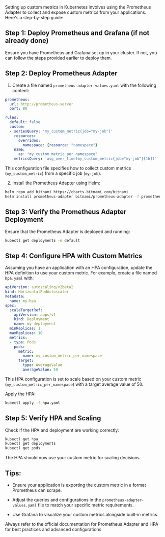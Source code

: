 Setting up custom metrics in Kubernetes involves using the Prometheus Adapter to collect and expose custom metrics from your applications. Here's a step-by-step guide:

## Step 1: Deploy Prometheus and Grafana (if not already done)

Ensure you have Prometheus and Grafana set up in your cluster. If not, you can follow the steps provided earlier to deploy them.

## Step 2: Deploy Prometheus Adapter

1. Create a file named `prometheus-adapter-values.yaml` with the following content:

```yaml
prometheus:
  url: http://prometheus-server
  port: 80

rules:
  default: false
  custom:
  - seriesQuery: 'my_custom_metric{job="my-job"}'
    resources:
      overrides:
        namespace: {resource: "namespace"}
    name:
      as: "my_custom_metric_per_namespace"
    metricsQuery: 'avg_over_time(my_custom_metric{job="my-job"}[1h])'
```

This configuration file specifies how to collect custom metrics (`my_custom_metric`) from a specific job (`my-job`).

2. Install the Prometheus Adapter using Helm:

```bash
helm repo add bitnami https://charts.bitnami.com/bitnami
helm install prometheus-adapter bitnami/prometheus-adapter -f prometheus-adapter-values.yaml
```

## Step 3: Verify the Prometheus Adapter Deployment

Ensure that the Prometheus Adapter is deployed and running:

```bash
kubectl get deployments -n default
```

## Step 4: Configure HPA with Custom Metrics

Assuming you have an application with an HPA configuration, update the HPA definition to use your custom metric. For example, create a file named `hpa.yaml` with:

```yaml
apiVersion: autoscaling/v2beta2
kind: HorizontalPodAutoscaler
metadata:
  name: my-hpa
spec:
  scaleTargetRef:
    apiVersion: apps/v1
    kind: Deployment
    name: my-deployment
  minReplicas: 1
  maxReplicas: 10
  metrics:
  - type: Pods
    pods:
      metric:
        name: my_custom_metric_per_namespace
      target:
        type: AverageValue
        averageValue: 50
```

This HPA configuration is set to scale based on your custom metric (`my_custom_metric_per_namespace`) with a target average value of 50.

Apply the HPA:

```bash
kubectl apply -f hpa.yaml
```

## Step 5: Verify HPA and Scaling

Check if the HPA and deployment are working correctly:

```bash
kubectl get hpa
kubectl get deployments
kubectl get pods
```

The HPA should now use your custom metric for scaling decisions.

## Tips:

- Ensure your application is exporting the custom metric in a format Prometheus can scrape.

- Adjust the queries and configurations in the `prometheus-adapter-values.yaml` file to match your specific metric requirements.

- Use Grafana to visualize your custom metrics alongside built-in metrics.

Always refer to the official documentation for Prometheus Adapter and HPA for best practices and advanced configurations.

